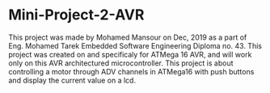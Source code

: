 # Mini-Project-2-AVR
This project was made by Mohamed Mansour on Dec, 2019 as a part of Eng. Mohamed Tarek Embedded Software Engineering Diploma no. 43.
This project was created on and specificaly for ATMega 16 AVR, and will work only on this AVR architectured microcontroller.
This project is about controlling a motor through ADV channels in ATMega16 with push buttons and display the current value on a lcd.
